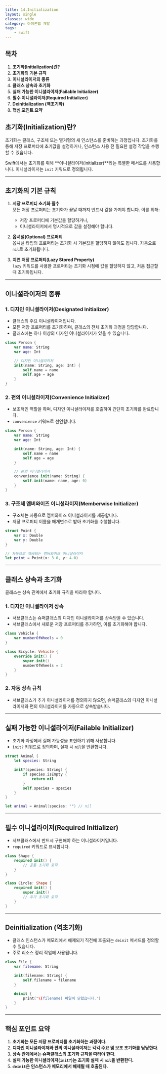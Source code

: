 ```yaml
---
title: 14.Initialization
layout: single
classes: wide
category: 아이폰앱 개발
tags:
    - swift
---
```


## **목차**
1. **초기화(Initialization)란?**
2. **초기화의 기본 규칙**
3. **이니셜라이저의 종류**
4. **클래스 상속과 초기화**
5. **실패 가능한 이니셜라이저(Failable Initializer)**
6. **필수 이니셜라이저(Required Initializer)**
7. **Deinitialization (역초기화)**
8. **핵심 포인트 요약**


## **초기화(Initialization)란?**
초기화는 클래스, 구조체 또는 열거형의 새 인스턴스를 준비하는 과정입니다. 초기화를 통해 저장 프로퍼티에 초기값을 설정하거나, 인스턴스 사용 전 필요한 설정 작업을 수행할 수 있습니다.

Swift에서는 초기화를 위해 **이니셜라이저(initializer)**라는 특별한 메서드를 사용합니다. 이니셜라이저는 `init` 키워드로 정의됩니다.

---

## **초기화의 기본 규칙**
1. **저장 프로퍼티 초기화 필수**  
   모든 저장 프로퍼티는 초기화가 끝날 때까지 반드시 값을 가져야 합니다. 이를 위해:
   - 저장 프로퍼티에 기본값을 할당하거나,
   - 이니셜라이저에서 명시적으로 값을 설정해야 합니다.

2. **옵셔널(Optional) 프로퍼티**  
   옵셔널 타입의 프로퍼티는 초기화 시 기본값을 할당하지 않아도 됩니다. 자동으로 `nil`로 초기화됩니다.

3. **지연 저장 프로퍼티(Lazy Stored Property)**  
   `lazy` 키워드를 사용한 프로퍼티는 초기화 시점에 값을 할당하지 않고, 처음 접근할 때 초기화됩니다.

---

## **이니셜라이저의 종류**
### 1. **디자인 이니셜라이저(Designated Initializer)**
- 클래스의 주요 이니셜라이저입니다.
- 모든 저장 프로퍼티를 초기화하며, 클래스의 전체 초기화 과정을 담당합니다.
- 클래스에는 하나 이상의 디자인 이니셜라이저가 있을 수 있습니다.

```swift
class Person {
    var name: String
    var age: Int

    // 디자인 이니셜라이저
    init(name: String, age: Int) {
        self.name = name
        self.age = age
    }
}
```

### 2. **편의 이니셜라이저(Convenience Initializer)**
- 보조적인 역할을 하며, 디자인 이니셜라이저를 호출하여 간단히 초기화를 완료합니다.
- `convenience` 키워드로 선언합니다.

```swift
class Person {
    var name: String
    var age: Int

    init(name: String, age: Int) {
        self.name = name
        self.age = age
    }

    // 편의 이니셜라이저
    convenience init(name: String) {
        self.init(name: name, age: 0)
    }
}
```

### 3. **구조체 멤버와이즈 이니셜라이저(Memberwise Initializer)**
- 구조체는 자동으로 멤버와이즈 이니셜라이저를 제공합니다.
- 저장 프로퍼티 이름을 매개변수로 받아 초기화를 수행합니다.

```swift
struct Point {
    var x: Double
    var y: Double
}

// 자동으로 제공되는 멤버와이즈 이니셜라이저
let point = Point(x: 3.0, y: 4.0)
```

---

## **클래스 상속과 초기화**
클래스는 상속 관계에서 초기화 규칙을 따라야 합니다.

### 1. **디자인 이니셜라이저 상속**
- 서브클래스는 슈퍼클래스의 디자인 이니셜라이저를 상속받을 수 있습니다.
- 서브클래스에서 새로운 저장 프로퍼티를 추가하면, 이를 초기화해야 합니다.

```swift
class Vehicle {
    var numberOfWheels = 0
}

class Bicycle: Vehicle {
    override init() {
        super.init()
        numberOfWheels = 2
    }
}
```

### 2. **자동 상속 규칙**
- 서브클래스가 추가 이니셜라이저를 정의하지 않으면, 슈퍼클래스의 디자인 이니셜라이저와 편의 이니셜라이저를 자동으로 상속받습니다.

---

## **실패 가능한 이니셜라이저(Failable Initializer)**
- 초기화 과정에서 실패 가능성을 표현하기 위해 사용합니다.
- `init?` 키워드로 정의하며, 실패 시 `nil`을 반환합니다.

```swift
struct Animal {
    let species: String

    init?(species: String) {
        if species.isEmpty {
            return nil
        }
        self.species = species
    }
}

let animal = Animal(species: "") // nil
```

---

## **필수 이니셜라이저(Required Initializer)**
- 서브클래스에서 반드시 구현해야 하는 이니셜라이저입니다.
- `required` 키워드로 표시합니다.

```swift
class Shape {
    required init() {
        // 공통 초기화 로직
    }
}

class Circle: Shape {
    required init() {
        super.init()
        // 추가 초기화 로직
    }
}
```

---

## **Deinitialization (역초기화)**
- 클래스 인스턴스가 메모리에서 해제되기 직전에 호출되는 `deinit` 메서드를 정의할 수 있습니다.
- 주로 리소스 정리 작업에 사용됩니다.

```swift
class File {
    var filename: String

    init(filename: String) {
        self.filename = filename
    }

    deinit {
        print("\(filename) 파일이 닫혔습니다.")
    }
}
```

---

## **핵심 포인트 요약**
1. **초기화는 모든 저장 프로퍼티를 초기화하는 과정이다.**
2. **디자인 이니셜라이저와 편의 이니셜라이저는 각각 주요 및 보조 초기화를 담당한다.**
3. **상속 관계에서는 슈퍼클래스의 초기화 규칙을 따라야 한다.**
4. **실패 가능한 이니셜라이저(`init?`)는 초기화 실패 시 `nil`을 반환한다.**
5. **`deinit`은 인스턴스가 메모리에서 해제될 때 호출된다.**
